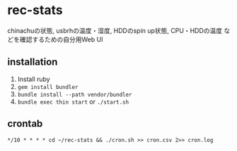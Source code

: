 # rec-stats
chinachuの状態,
usbrhの温度・湿度,
HDDのspin up状態,
CPU・HDDの温度
などを確認するための自分用Web UI

## installation
1. Install ruby
2. `gem install bundler`
3. `bundle install --path vendor/bundler`
4. `bundle exec thin start` or `./start.sh` 

## crontab

~~~
*/10 * * * * cd ~/rec-stats && ./cron.sh >> cron.csv 2>> cron.log
~~~

